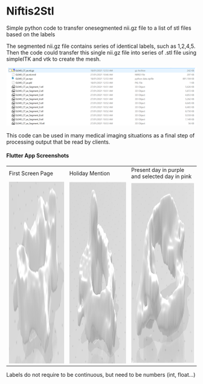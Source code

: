 # Niftis2Stl
Simple python code to transfer onesegmented nii.gz file to a list of stl files based on the labels

The segmented nii.gz file contains series of identical labels, such as 1,2,4,5. Then the code could transfer this single nii.gz file into series of .stl file using simpleITK and vtk to create the mesh. 

![name-of-you-image](img/new.PNG)

This code can be used in many medical imaging situations as a final step of processing output that be read by clients.



#### Flutter App Screenshots

<table>
  <tr>
    <td>First Screen Page</td>
     <td>Holiday Mention</td>
     <td>Present day in purple and selected day in pink</td>
  </tr>
  <tr>
    <td><img src="img/image.png" width=270 height=480></td>
    <td><img src="img/1.png" width=270 height=480></td>
    <td><img src="img/2.png" width=270 height=480></td>
  </tr>
 </table>

Labels do not require to be continuous, but need to be numbers (int, float...)
